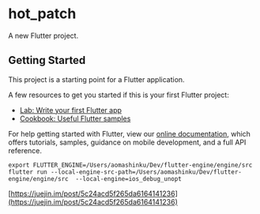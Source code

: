 # hot_patch

A new Flutter project.

## Getting Started

This project is a starting point for a Flutter application.

A few resources to get you started if this is your first Flutter project:

- [Lab: Write your first Flutter app](https://flutter.dev/docs/get-started/codelab)
- [Cookbook: Useful Flutter samples](https://flutter.dev/docs/cookbook)

For help getting started with Flutter, view our
[online documentation](https://flutter.dev/docs), which offers tutorials,
samples, guidance on mobile development, and a full API reference.

```
export FLUTTER_ENGINE=/Users/aomashinku/Dev/flutter-engine/engine/src
flutter run --local-engine-src-path=/Users/aomashinku/Dev/flutter-engine/engine/src  --local-engine=ios_debug_unopt
```

[https://juejin.im/post/5c24acd5f265da6164141236](https://juejin.im/post/5c24acd5f265da6164141236)

